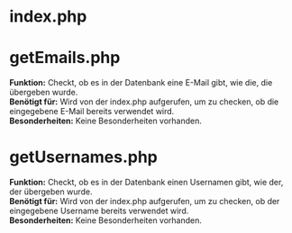 # index.php

# getEmails.php
**Funktion:** Checkt, ob es in der Datenbank eine E-Mail gibt, wie die, die übergeben wurde. <br>
**Benötigt für:** Wird von der index.php aufgerufen, um zu checken, ob die eingegebene E-Mail bereits verwendet wird. <br>
**Besonderheiten:** Keine Besonderheiten vorhanden.

# getUsernames.php
**Funktion:** Checkt, ob es in der Datenbank einen Usernamen gibt, wie der, der übergeben wurde. <br>
**Benötigt für:** Wird von der index.php aufgerufen, um zu checken, ob der eingegebene Username bereits verwendet wird. <br>
**Besonderheiten:** Keine Besonderheiten vorhanden.
